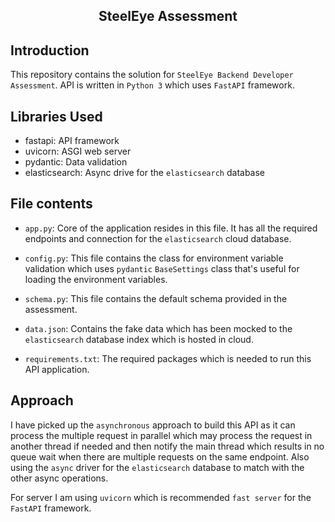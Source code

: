 <div align="center">

## SteelEye Assessment

</div>

## Introduction

This repository contains the solution for `SteelEye Backend Developer Assessment`. API is written in `Python 3` which uses `FastAPI` framework.

## Libraries Used

- fastapi: API framework
- uvicorn: ASGI web server
- pydantic: Data validation
- elasticsearch: Async drive for the `elasticsearch` database

## File contents

- `app.py`: Core of the application resides in this file. It has all the required endpoints and connection for the `elasticsearch` cloud database.

- `config.py`: This file contains the class for environment variable validation which uses `pydantic` `BaseSettings` class that's useful for loading the environment variables.

- `schema.py`: This file contains the default schema provided in the assessment.

- `data.json`: Contains the fake data which has been mocked to the `elasticsearch` database index which is hosted in cloud.

- `requirements.txt`: The required packages which is needed to run this API application.

## Approach

I have picked up the `asynchronous` approach to build this API as it can process the multiple request in parallel which may process the request in another thread if needed and then notify the main thread which results in no queue wait when there are multiple requests on the same endpoint. Also using the `async` driver for the `elasticsearch` database to match with the other async operations.

For server I am using `uvicorn` which is recommended `fast server` for the `FastAPI` framework.


